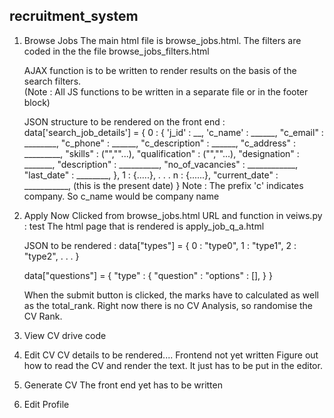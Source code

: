 ## recruitment_system

1. Browse Jobs
    The main html file is browse_jobs.html.
    The filters are coded in the the file browse_jobs_filters.html
    
    AJAX function is to be written to render results on the basis of the search filters.    
    (Note : All JS functions to be written in a separate file or in the footer block)

    JSON structure to be rendered on the front end :
    data['search_job_details'] = {
        0 : {
            'j_id' : __,
            'c_name' : ______,
            "c_email" : ________,
            "c_phone" : ______,
            "c_description" : ______,
            "c_address" : _________,
            "skills" : ("",""...),
            "qualification" : ("",""...),
            "designation" : _______,
            "description" : __________,
            "no_of_vacancies" : ____________,
            "last_date" : ________,
        },
        1 : {.....},
        .
        .
        .
        n : {......},
        "current_date" : ___________, (this is the present date)
    }
    Note : The prefix 'c' indicates company. So c_name would be company name

2. Apply Now
    Clicked from browse_jobs.html
    URL and function in veiws.py : test
    The html page that is rendered is apply_job_q_a.html

    JSON to be rendered : 
    data["types"] = {
        0 : "type0",
        1 : "type1",
        2 : "type2",
        .
        .
        .
    }

    data["questions"] = {
        "type" : {
            "question" : 
            "options" : [],
        }
    }

    When the submit button is clicked, the marks have to calculated as well as the total_rank.
    Right now there is no CV Analysis, so randomise the CV Rank.    

3. View CV
    drive code

4. Edit CV
    CV details to be rendered.... Frontend not yet written
    Figure out how to read the CV and render the text.
    It just has to be put in the editor.

5. Generate CV
    The front end yet has to be written

6. Edit Profile
